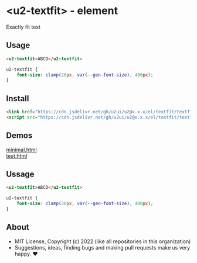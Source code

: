 # &lt;u2-textfit&gt; - element
Exactly fit text

## Usage

```html
<u2-textfit>ABCD</u2-textfit>
```

```css
u2-textfit {
    font-size: clamp(20px, var(--gen-font-size), 400px);
}
```

## Install

```html
<link href="https://cdn.jsdelivr.net/gh/u2ui/u2@x.x.x/el/textfit/textfit.min.css" rel=stylesheet>
<script src="https://cdn.jsdelivr.net/gh/u2ui/u2@x.x.x/el/textfit/textfit.min.js" type=module async></script>
```

## Demos

[minimal.html](http://gcdn.li/u2ui/u2@main/el/textfit/tests/minimal.html)  
[test.html](http://gcdn.li/u2ui/u2@main/el/textfit/tests/test.html)  

## Ussage

```html
<u2-textfit>ABCD</u2-textfit>
```

```css
u2-textfit {
    font-size: clamp(20px, var(--gen-font-size), 400px);
}
```

## About

- MIT License, Copyright (c) 2022 <u2> (like all repositories in this organization) <br>
- Suggestions, ideas, finding bugs and making pull requests make us very happy. ♥

